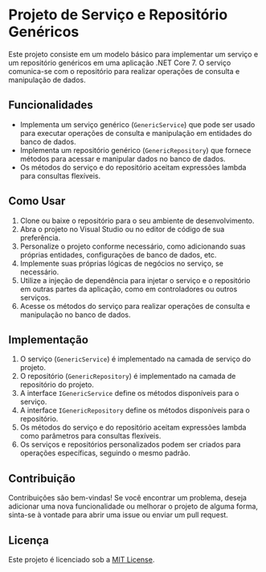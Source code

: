 # Projeto de Serviço e Repositório Genéricos

Este projeto consiste em um modelo básico para implementar um serviço e um repositório genéricos em uma aplicação .NET Core 7. O serviço comunica-se com o repositório para realizar operações de consulta e manipulação de dados.

## Funcionalidades

- Implementa um serviço genérico (`GenericService`) que pode ser usado para executar operações de consulta e manipulação em entidades do banco de dados.
- Implementa um repositório genérico (`GenericRepository`) que fornece métodos para acessar e manipular dados no banco de dados.
- Os métodos do serviço e do repositório aceitam expressões lambda para consultas flexíveis.

## Como Usar

1. Clone ou baixe o repositório para o seu ambiente de desenvolvimento.
2. Abra o projeto no Visual Studio ou no editor de código de sua preferência.
3. Personalize o projeto conforme necessário, como adicionando suas próprias entidades, configurações de banco de dados, etc.
4. Implemente suas próprias lógicas de negócios no serviço, se necessário.
5. Utilize a injeção de dependência para injetar o serviço e o repositório em outras partes da aplicação, como em controladores ou outros serviços.
6. Acesse os métodos do serviço para realizar operações de consulta e manipulação no banco de dados.

## Implementação

1. O serviço (`GenericService`) é implementado na camada de serviço do projeto.
2. O repositório (`GenericRepository`) é implementado na camada de repositório do projeto.
3. A interface `IGenericService` define os métodos disponíveis para o serviço.
4. A interface `IGenericRepository` define os métodos disponíveis para o repositório.
5. Os métodos do serviço e do repositório aceitam expressões lambda como parâmetros para consultas flexíveis.
6. Os serviços e repositórios personalizados podem ser criados para operações específicas, seguindo o mesmo padrão.

## Contribuição

Contribuições são bem-vindas! Se você encontrar um problema, deseja adicionar uma nova funcionalidade ou melhorar o projeto de alguma forma, sinta-se à vontade para abrir uma issue ou enviar um pull request.

## Licença

Este projeto é licenciado sob a [MIT License](LICENSE).
